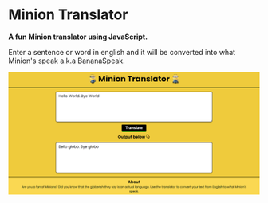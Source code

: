 # Minion Translator
**A fun Minion translator using JavaScript.**

Enter a sentence or word in english and it will be converted into what Minion's speak a.k.a BananaSpeak.

![website](./Images/minion-site.png)
